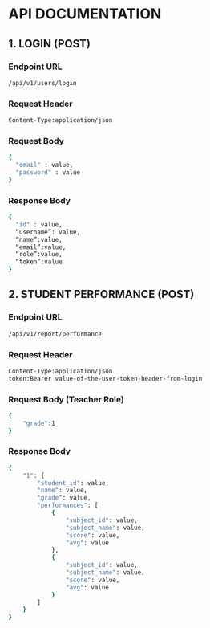 # API DOCUMENTATION


## 1. LOGIN (POST)

### Endpoint URL
```bash
/api/v1/users/login
```


### Request Header
```bash
Content-Type:application/json  
```



### Request Body
```bash
{  
  "email" : value,  
  "password" : value  
}
```

### Response Body
```bash
{  
  "id" : value,  
  “username”: value,   
  “name”:value,  
  “email”:value,  
  “role”:value,  
  “token”:value  
}
```


## 2. STUDENT PERFORMANCE (POST)

### Endpoint URL
```bash
/api/v1/report/performance
```


### Request Header
```bash
Content-Type:application/json  
token:Bearer value-of-the-user-token-header-from-login
```


### Request Body (Teacher Role)
```bash
{
    "grade":1
}
```

### Response Body
```bash
{
    "1": {
        "student_id": value,
        "name": value,
        "grade": value,
        "performances": [
            {
                "subject_id": value,
                "subject_name": value,
                "score": value,
                "avg": value
            },
            {
                "subject_id": value,
                "subject_name": value,
                "score": value,
                "avg": value
            }
        ]
    }
}
```


